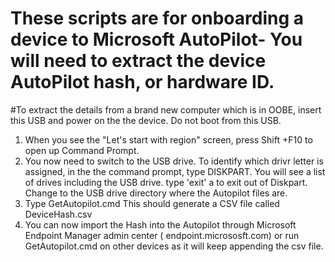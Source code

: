
# These scripts are for onboarding a device to  Microsoft AutoPilot-  You will need to extract the device AutoPilot hash, or hardware ID.

#To extract the details from a brand new computer which is in OOBE, insert this USB and power on the the device. Do not boot from this USB.

1. When you see the "Let's start with region" screen, press Shift +F10 to open up Command Prompt.
2. You now need to switch to the USB drive. To identify which drivr letter is assigned, in the the command prompt, type DISKPART. You will see a list of drives including the USB drive. type 'exit' a to exit out of Diskpart. Change to the USB drive directory where the Autopilot files are.
3. Type GetAutopilot.cmd 
This should generate a CSV file called DeviceHash.csv 
4. You can now import the Hash into the Autopilot through Microsoft Endpoint Manager admin center ( endpoint.micrososft.com)  or run GetAutopilot.cmd on other devices as it will keep appending the csv file.



